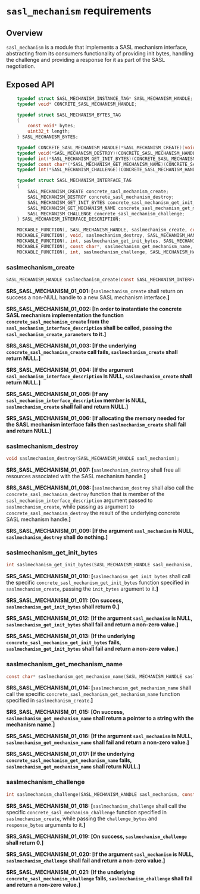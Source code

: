 # `sasl_mechanism` requirements

## Overview

`sasl_mechanism` is a module that implements a SASL mechanism interface, abstracting from its consumers functionality of providing init bytes, handling the challenge and providing a response for it as part of the SASL negotiation.

## Exposed API

```C
	typedef struct SASL_MECHANISM_INSTANCE_TAG* SASL_MECHANISM_HANDLE;
	typedef void* CONCRETE_SASL_MECHANISM_HANDLE;

	typedef struct SASL_MECHANISM_BYTES_TAG
	{
		const void* bytes;
		uint32_t length;
	} SASL_MECHANISM_BYTES;

	typedef CONCRETE_SASL_MECHANISM_HANDLE(*SASL_MECHANISM_CREATE)(void* config);
	typedef void(*SASL_MECHANISM_DESTROY)(CONCRETE_SASL_MECHANISM_HANDLE concrete_sasl_mechanism);
	typedef int(*SASL_MECHANISM_GET_INIT_BYTES)(CONCRETE_SASL_MECHANISM_HANDLE concrete_sasl_mechanism, SASL_MECHANISM_BYTES* init_bytes);
	typedef const char*(*SASL_MECHANISM_GET_MECHANISM_NAME)(CONCRETE_SASL_MECHANISM_HANDLE concrete_sasl_mechanism);
	typedef int(*SASL_MECHANISM_CHALLENGE)(CONCRETE_SASL_MECHANISM_HANDLE concrete_sasl_mechanism, const SASL_MECHANISM_BYTES* challenge_bytes, SASL_MECHANISM_BYTES* response_bytes);

	typedef struct SASL_MECHANISM_INTERFACE_TAG
	{
		SASL_MECHANISM_CREATE concrete_sasl_mechanism_create;
		SASL_MECHANISM_DESTROY concrete_sasl_mechanism_destroy;
		SASL_MECHANISM_GET_INIT_BYTES concrete_sasl_mechanism_get_init_bytes;
		SASL_MECHANISM_GET_MECHANISM_NAME concrete_sasl_mechanism_get_mechanism_name;
		SASL_MECHANISM_CHALLENGE concrete_sasl_mechanism_challenge;
	} SASL_MECHANISM_INTERFACE_DESCRIPTION;

	MOCKABLE_FUNCTION(, SASL_MECHANISM_HANDLE, saslmechanism_create, const SASL_MECHANISM_INTERFACE_DESCRIPTION*, sasl_mechanism_interface_description, void*, sasl_mechanism_create_parameters);
	MOCKABLE_FUNCTION(, void, saslmechanism_destroy, SASL_MECHANISM_HANDLE, sasl_mechanism);
	MOCKABLE_FUNCTION(, int, saslmechanism_get_init_bytes, SASL_MECHANISM_HANDLE, sasl_mechanism, SASL_MECHANISM_BYTES*, init_bytes);
	MOCKABLE_FUNCTION(, const char*, saslmechanism_get_mechanism_name, SASL_MECHANISM_HANDLE, sasl_mechanism);
	MOCKABLE_FUNCTION(, int, saslmechanism_challenge, SASL_MECHANISM_HANDLE, sasl_mechanism, const SASL_MECHANISM_BYTES*, challenge_bytes, SASL_MECHANISM_BYTES*, response_bytes);
```

### saslmechanism_create

```C
SASL_MECHANISM_HANDLE saslmechanism_create(const SASL_MECHANISM_INTERFACE_DESCRIPTION* sasl_mechanism_interface_description, void* sasl_mechanism_create_parameters);
```

**SRS_SASL_MECHANISM_01_001: [**`saslmechanism_create` shall return on success a non-NULL handle to a new SASL mechanism interface.**]**

**SRS_SASL_MECHANISM_01_002: [**In order to instantiate the concrete SASL mechanism implementation the function `concrete_sasl_mechanism_create` from the `sasl_mechanism_interface_description` shall be called, passing the `sasl_mechanism_create_parameters` to it.**]**

**SRS_SASL_MECHANISM_01_003: [**If the underlying `concrete_sasl_mechanism_create` call fails, `saslmechanism_create` shall return NULL.**]**

**SRS_SASL_MECHANISM_01_004: [**If the argument `sasl_mechanism_interface_description` is NULL, `saslmechanism_create` shall return NULL.**]**

**SRS_SASL_MECHANISM_01_005: [**If any `sasl_mechanism_interface_description` member is NULL, `saslmechanism_create` shall fail and return NULL.**]**

**SRS_SASL_MECHANISM_01_006: [**If allocating the memory needed for the SASL mechanism interface fails then `saslmechanism_create` shall fail and return NULL.**]** 

### saslmechanism_destroy

```C
void saslmechanism_destroy(SASL_MECHANISM_HANDLE sasl_mechanism);
```

**SRS_SASL_MECHANISM_01_007: [**`saslmechanism_destroy` shall free all resources associated with the SASL mechanism handle.**]**

**SRS_SASL_MECHANISM_01_008: [**`saslmechanism_destroy` shall also call the `concrete_sasl_mechanism_destroy` function that is member of the `sasl_mechanism_interface_description` argument passed to `saslmechanism_create`, while passing as argument to `concrete_sasl_mechanism_destroy` the result of the underlying concrete SASL mechanism handle.**]**

**SRS_SASL_MECHANISM_01_009: [**If the argument `sasl_mechanism` is NULL, `saslmechanism_destroy` shall do nothing.**]** 

### saslmechanism_get_init_bytes

```C
int saslmechanism_get_init_bytes(SASL_MECHANISM_HANDLE sasl_mechanism, INIT_BYTES* init_bytes);
```

**SRS_SASL_MECHANISM_01_010: [**`saslmechanism_get_init_bytes` shall call the specific `concrete_sasl_mechanism_get_init_bytes` function specified in `saslmechanism_create`, passing the `init_bytes` argument to it.**]**

**SRS_SASL_MECHANISM_01_011: [**On success, `saslmechanism_get_init_bytes` shall return 0.**]**

**SRS_SASL_MECHANISM_01_012: [**If the argument `sasl_mechanism` is NULL, `saslmechanism_get_init_bytes` shall fail and return a non-zero value.**]**

**SRS_SASL_MECHANISM_01_013: [**If the underlying `concrete_sasl_mechanism_get_init_bytes` fails, `saslmechanism_get_init_bytes` shall fail and return a non-zero value.**]** 

### saslmechanism_get_mechanism_name

```C
const char* saslmechanism_get_mechanism_name(SASL_MECHANISM_HANDLE sasl_mechanism);
```

**SRS_SASL_MECHANISM_01_014: [**`saslmechanism_get_mechanism_name` shall call the specific `concrete_sasl_mechanism_get_mechanism_name` function specified in `saslmechanism_create`.**]**

**SRS_SASL_MECHANISM_01_015: [**On success, `saslmechanism_get_mechanism_name` shall return a pointer to a string with the mechanism name.**]**

**SRS_SASL_MECHANISM_01_016: [**If the argument `sasl_mechanism` is NULL, `saslmechanism_get_mechanism_name` shall fail and return a non-zero value.**]**

**SRS_SASL_MECHANISM_01_017: [**If the underlying `concrete_sasl_mechanism_get_mechanism_name` fails, `saslmechanism_get_mechanism_name` shall return NULL.**]** 

### saslmechanism_challenge

```C
int saslmechanism_challenge(SASL_MECHANISM_HANDLE sasl_mechanism, const SASL_MECHANISM_BYTES* challenge_bytes, SASL_MECHANISM_BYTES* response_bytes);
```

**SRS_SASL_MECHANISM_01_018: [**`saslmechanism_challenge` shall call the specific `concrete_sasl_mechanism_challenge` function specified in `saslmechanism_create`, while passing the `challenge_bytes` and `response_bytes` arguments to it.**]**

**SRS_SASL_MECHANISM_01_019: [**On success, `saslmechanism_challenge` shall return 0.**]**

**SRS_SASL_MECHANISM_01_020: [**If the argument `sasl_mechanism` is NULL, `saslmechanism_challenge` shall fail and return a non-zero value.**]**

**SRS_SASL_MECHANISM_01_021: [**If the underlying `concrete_sasl_mechanism_challenge` fails, `saslmechanism_challenge` shall fail and return a non-zero value.**]** 
